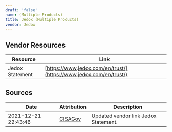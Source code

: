 ```yaml
---
draft: 'false'
name: (Multiple Products)
title: Jedox (Multiple Products)
vendor: Jedox
---
```


## Vendor Resources
| Resource | Link |
| --- | --- |
| Jedox Statement | [https://www.jedox.com/en/trust/](https://www.jedox.com/en/trust/) |



## Sources
| Date | Attribution | Description |
| --- | --- | --- |
| 2021-12-21 22:43:46 | [CISAGov](https://raw.githubusercontent.com/cisagov/log4j-affected-db/develop/README.md) | Updated vendor link Jedox Statement.  |
